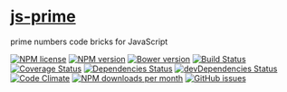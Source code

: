 [js-prime](http://aureooms.github.io/js-prime)
==

prime numbers code bricks for JavaScript

[![NPM license](http://img.shields.io/npm/l/aureooms-js-prime.svg)](https://raw.githubusercontent.com/aureooms/js-prime/master/LICENSE)
[![NPM version](http://img.shields.io/npm/v/aureooms-js-prime.svg)](https://www.npmjs.org/package/aureooms-js-prime)
[![Bower version](http://img.shields.io/bower/v/aureooms-js-prime.svg)](http://bower.io/search/?q=aureooms-js-prime)
[![Build Status](https://travis-ci.org/aureooms/js-prime.svg)](https://travis-ci.org/aureooms/js-prime)
[![Coverage Status](https://coveralls.io/repos/aureooms/js-prime/badge.png)](https://coveralls.io/r/aureooms/js-prime)
[![Dependencies Status](https://david-dm.org/aureooms/js-prime.png)](https://david-dm.org/aureooms/js-prime#info=dependencies)
[![devDependencies Status](https://david-dm.org/aureooms/js-prime/dev-status.png)](https://david-dm.org/aureooms/js-prime#info=devDependencies)
[![Code Climate](https://codeclimate.com/github/aureooms/js-prime.png)](https://codeclimate.com/github/aureooms/js-prime)
[![NPM downloads per month](http://img.shields.io/npm/dm/aureooms-js-prime.svg)](https://www.npmjs.org/package/aureooms-js-prime)
[![GitHub issues](http://img.shields.io/github/issues/aureooms/js-prime.svg)](https://github.com/aureooms/js-prime/issues)
